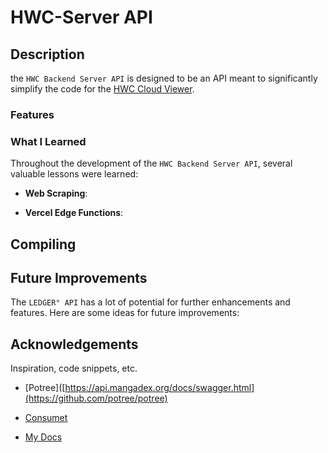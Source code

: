 # HWC-Server API

## Description

the `HWC Backend Server API` is designed to be an API meant to significantly simplify the code for the [HWC Cloud Viewer]().

### Features



### What I Learned

Throughout the development of the `HWC Backend Server API`, several valuable lessons were learned:

- **Web Scraping**:

- **Vercel Edge Functions**:

## Compiling


## Future Improvements

The `LEDGER° API` has a lot of potential for further enhancements and features. Here are some ideas for future improvements:


## Acknowledgements

Inspiration, code snippets, etc.

- [Potree]([https://api.mangadex.org/docs/swagger.html](https://github.com/potree/potree)

- [Consumet](https://docs.consumet.org)

- [My Docs](https://ledger-hazel.vercel.app/docs)
